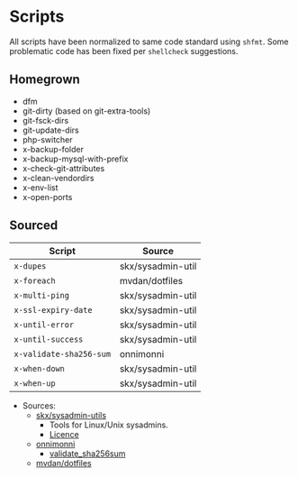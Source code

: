 # Scripts

All scripts have been normalized to same code standard using `shfmt`.
Some problematic code has been fixed per `shellcheck` suggestions.

## Homegrown

- dfm
- git-dirty (based on git-extra-tools)
- git-fsck-dirs
- git-update-dirs
- php-switcher
- x-backup-folder
- x-backup-mysql-with-prefix
- x-check-git-attributes
- x-clean-vendordirs
- x-env-list
- x-open-ports

## Sourced

| Script                  | Source            |
|-------------------------|-------------------|
| `x-dupes`               | skx/sysadmin-util |
| `x-foreach`             | mvdan/dotfiles    |
| `x-multi-ping`          | skx/sysadmin-util |
| `x-ssl-expiry-date`     | skx/sysadmin-util |
| `x-until-error`         | skx/sysadmin-util |
| `x-until-success`       | skx/sysadmin-util |
| `x-validate-sha256-sum` | onnimonni         |
| `x-when-down`           | skx/sysadmin-util |
| `x-when-up`             | skx/sysadmin-util |

- Sources:
  - [skx/sysadmin-utils][skx]
    - Tools for Linux/Unix sysadmins.
    - [Licence][skx-license]
  - [onnimonni][onnimonni]
    - [validate_sha256sum][onnimonni-gist]
  - [mvdan/dotfiles][mvdan]

[onnimonni]: https://github.com/onnimonni
[onnimonni-gist]: https://gist.github.com/onnimonni/b49779ebc96216771a6be3de46449fa1
[skx]: https://github.com/skx/sysadmin-util
[skx-license]: https://github.com/skx/sysadmin-util/blob/master/LICENSE
[mvdan]: https://github.com/mvdan/dotfiles

